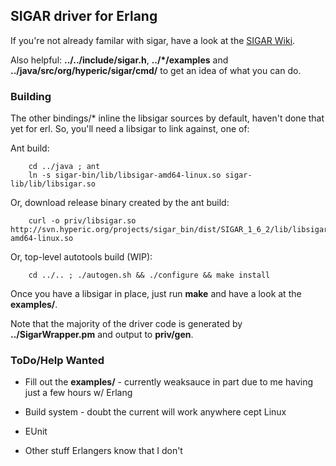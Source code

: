 ## SIGAR driver for Erlang

If you're not already familar with sigar, have a look at the [SIGAR Wiki](http://sigar.hyperic.com).

Also helpful: **../../include/sigar.h**, **../*/examples** and
**../java/src/org/hyperic/sigar/cmd/** to get an idea of what you can do.

### Building

The other bindings/* inline the libsigar sources by default, haven't done that yet for erl.
So, you'll need a libsigar to link against, one of:

Ant build:

        cd ../java ; ant
        ln -s sigar-bin/lib/libsigar-amd64-linux.so sigar-lib/lib/libsigar.so

Or, download release binary created by the ant build:

        curl -o priv/libsigar.so http://svn.hyperic.org/projects/sigar_bin/dist/SIGAR_1_6_2/lib/libsigar-amd64-linux.so

Or, top-level autotools build (WIP):

        cd ../.. ; ./autogen.sh && ./configure && make install

Once you have a libsigar in place, just run **make** and have a look at the **examples/**.

Note that the majority of the driver code is generated by **../SigarWrapper.pm** and output to **priv/gen**.

### ToDo/Help Wanted

* Fill out the **examples/** - currently weaksauce in part due to me having just a few hours w/ Erlang

* Build system - doubt the current will work anywhere cept Linux

* EUnit

* Other stuff Erlangers know that I don't



